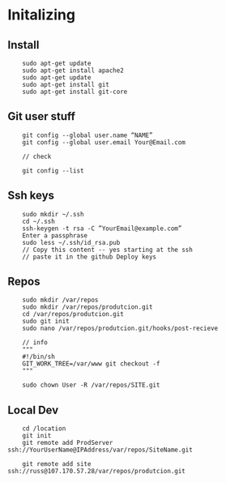 # Initalizing

## Install

        sudo apt-get update
        sudo apt-get install apache2
        sudo apt-get update
        sudo apt-get install git
        sudo apt-get install git-core

## Git user stuff

        git config --global user.name “NAME”
        git config --global user.email Your@Email.com
        
        // check
        
        git config --list
        
## Ssh keys

        sudo mkdir ~/.ssh
        cd ~/.ssh
        ssh-keygen -t rsa -C ”YourEmail@example.com”
        Enter a passphrase
        sudo less ~/.ssh/id_rsa.pub
        // Copy this content -- yes starting at the ssh
        // paste it in the github Deploy keys

## Repos

		sudo mkdir /var/repos
		sudo mkdir /var/repos/produtcion.git
		cd /var/repos/produtcion.git
		sudo git init
		sudo nano /var/repos/produtcion.git/hooks/post-recieve

        // info
		"""
        #!/bin/sh
        GIT_WORK_TREE=/var/www git checkout -f
		"""
        
        sudo chown User -R /var/repos/SITE.git

## Local Dev

        cd /location
        git init
        git remote add ProdServer ssh://YourUserName@IPAddress/var/repos/SiteName.git
        
        git remote add site ssh://russ@107.170.57.28/var/repos/produtcion.git

